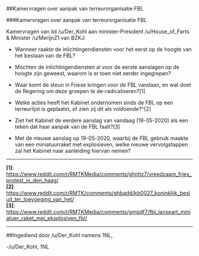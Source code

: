 ##Kamervragen over aanpak van terreurorganisatie FBL 
 
###Kamervragen over aanpak van terreurorganisatie FBL

Kamervragen van lid /u/Der_Kohl aan minister-President /u/House_of_Farts & Minister /u/MerijnZ1 van BZKJ:

* Wanneer raakte de inlichtingendiensten voor het eerst op de hoogte van het bestaan van de FBL?

* Mochten de inlichtingendiensten al voor de eerste aanslagen op de hoogte zijn geweest, waarom is er toen niet eerder ingegrepen?

* Waar komt de steun in Friese kringen voor de FBL vandaan, en wat doet de Regering om deze groepen te de-radicaliseren?[1]

* Welke acties heeft het Kabinet ondernomen sinds de FBL op een terreurlijst is geplaatst, of zien zij dit als voldoende?^[2]

* Ziet het Kabinet de eerdere aanslag van vandaag (19-05-2020) als een teken dat haar aanpak van de FBL faalt?[3]

* Met de nieuwe aanslag op 19-05-2020, waarbij de FBL gebruik maakte van een miniatuurraket met explosieven, welke nieuwe vervolgstappen zal het Kabinet naar aanleiding hiervan nemen?

---

**[1]**: https://www.reddit.com/r/RMTKMedia/comments/ghnhz7/vreedzaam_fries_protest_in_den_haag/  
**[2]**: https://www.reddit.com/r/RMTK/comments/ghbadd/kb0027_koninklijk_besluit_ter_toevoeging_van_het/  
**[3]**: https://www.reddit.com/r/RMTKMedia/comments/gmpdf7/fbl_lanseart_miniatuer_raket_mei_eksplosiven_fbl/  

---

##Ingediend door /u/Der_Kohl namens 1NL,

-/u/Der_Kohl, 1NL

